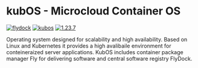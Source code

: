 # kubOS - Microcloud Container OS

[![flydock](https://img.shields.io/badge/group-flydock-red)](#) [![kubos](https://img.shields.io/badge/application-kubos-lightgreen)](#) [![1.23.7](https://img.shields.io/badge/version-1.23.7-blue)](#)

Operating system designed for scalability and high availability.
Based on Linux and Kubernetes it provides a high avalibaile environment for conteineraized server applications.
KubOS includes container package manager Fly for delivering software and central software registry FlyDock.
